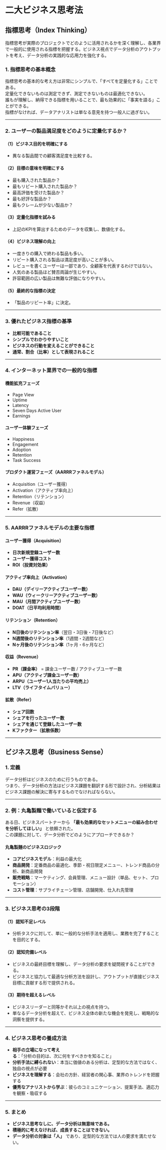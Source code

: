 
# 二大ビジネス思考法

## 指標思考（Index Thinking）

指標思考が実際のプロジェクトでどのように活用されるかを深く理解し、各業界で一般的に使用される指標を把握する。ビジネス視点でデータ分析のアウトプットを考え、データ分析の実践的な応用力を強化する。

### 1. 指標思考の基本概念

指標思考の基本的な考え方は非常にシンプルで、「すべてを定量化する」ことである。  
定量化できないものは測定できず、測定できないものは最適化できない。  
誰もが理解し、納得できる指標を用いることで、最も効果的に「事実を語る」ことができる。  
指標がなければ、データアナリストは単なる意見を持つ一般人に過ぎない。

---

### 2. ユーザーの製品満足度をどのように定量化するか？

#### （1）ビジネス目的を明確にする
- 異なる製品間での顧客満足度を比較する。

#### （2）目標の意味を明確にする
- 最も購入された製品か？
- 最もリピート購入された製品か？
- 最高評価を受けた製品か？
- 最も好評な製品か？
- 最もクレームが少ない製品か？

#### （3）定量化指標を試みる
- 上記のKPIを算出するためのデータを収集し、数値化する。

#### （4）ビジネス理解の向上
- 一度きりの購入で終わる製品も多い。
- リピート購入される製品は満足度が高いことが多い。
- レビューを書くユーザーは一部であり、全顧客を代表するわけではない。
- 人気のある製品ほど賛否両論が生じやすい。
- 許容範囲の広い製品は無難な評価になりやすい。

#### （5）最終的な指標の決定
- 「製品のリピート率」に決定。

---

### 3. 優れたビジネス指標の基準
- **比較可能であること**
- **シンプルでわかりやすいこと**
- **ビジネスの行動を変えることができること**
- **通常、割合（比率）として表現されること**

---

### 4. インターネット業界での一般的な指標

#### 機能拡充フェーズ
- Page View
- Uptime
- Latency
- Seven Days Active User
- Earnings

#### ユーザー体験フェーズ
- Happiness
- Engagement
- Adoption
- Retention
- Task Success

#### プロダクト運営フェーズ（AARRRファネルモデル）
- Acquisition（ユーザー獲得）
- Activation（アクティブ率向上）
- Retention（リテンション）
- Revenue（収益）
- Refer（拡散）

---

### 5. AARRRファネルモデルの主要な指標

#### ユーザー獲得（Acquisition）
- **日次新規登録ユーザー数**
- **ユーザー獲得コスト**
- **ROI（投資対効果）**

#### アクティブ率向上（Activation）
- **DAU（デイリーアクティブユーザー数）**
- **WAU（ウィークリーアクティブユーザー数）**
- **MAU（月間アクティブユーザー数）**
- **DOAT（日平均利用時間）**

#### リテンション（Retention）
- **N日後のリテンション率**（翌日・3日後・7日後など）
- **N週間後のリテンション率**（1週間・2週間など）
- **Nヶ月後のリテンション率**（1ヶ月・6ヶ月など）

#### 収益（Revenue）
- **PR（課金率）** = 課金ユーザー数 / アクティブユーザー数
- **APU（アクティブ課金ユーザー数）**
- **ARPU（ユーザー1人当たりの平均売上）**
- **LTV（ライフタイムバリュー）**

#### 拡散（Refer）
- **シェア回数**
- **シェアを行ったユーザー数**
- **シェアを通じて登録したユーザー数**
- **Kファクター（拡散係数）**

---

## ビジネス思考（Business Sense）

### 1. 定義
データ分析はビジネスのために行うものである。  
つまり、データ分析の方法はビジネス課題を翻訳する形で設計され、分析結果はビジネス課題の解決に寄与するものでなければならない。

---

### 2. 例：丸亀製麺で働いていると仮定する
ある日、ビジネスパートナーから **「最も効果的なセットメニューの組み合わせを分析してほしい」** と依頼された。  
この課題に対して、データ分析でどのようにアプローチできるか？

#### 丸亀製麺のビジネスロジック
- **コアビジネスモデル**：利益の最大化
- **商品開発**：定番商品の最適化、季節・祝日限定メニュー、トレンド商品の分析、新商品開発
- **販売戦略**：マーケティング、会員管理、メニュー設計（単品、セット、プロモーション）
- **コスト管理**：サプライチェーン管理、店舗開発、仕入れ先管理

---

### 3. ビジネス思考の3段階

#### （1）認知不足レベル
- 分析タスクに対して、単に一般的な分析手法を適用し、業務を完了することを目的とする。

#### （2）認知完備レベル
- ビジネスの最終目標を理解し、データ分析の要求を疑問視することができる。
- ビジネスと協力して最適な分析方法を設計し、アウトプットが直接ビジネス目標に貢献する形で提供される。

#### （3）期待を超えるレベル
- ビジネスリーダーと同等かそれ以上の視点を持つ。
- 単なるデータ分析を超えて、ビジネス全体の新たな機会を発見し、戦略的な洞察を提供する。

---

### 4. ビジネス思考の養成方法
- **相手の立場になって考える**：「分析の目的は、次に何をすべきかを知ること」
- **分析手法に縛られない**：本当に価値のある分析は、定型的な方法ではなく、独自の視点が必要
- **ビジネスを理解する**：会社の方針、経営者の関心事、業界のトレンドを把握する
- **優秀なアナリストから学ぶ**：彼らのコミュニケーション、提案手法、適応力を観察・吸収する

---

### 5. まとめ
- **ビジネス思考なしに、データ分析は無意味である。**
- **積極的に考えなければ、成長することはできない。**
- **データ分析の対象は「人」** であり、定型的な方法では人の要求を満たせない。
